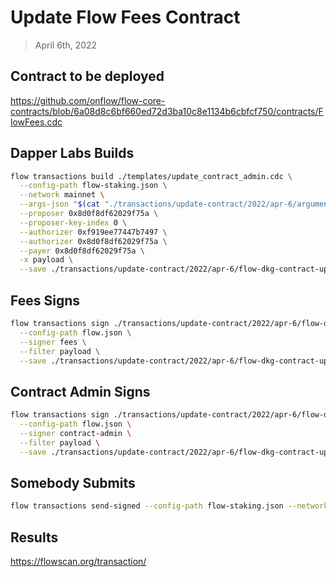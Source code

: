# Update Flow Fees Contract

> April 6th, 2022

## Contract to be deployed

https://github.com/onflow/flow-core-contracts/blob/6a08d8c6bf660ed72d3ba10c8e1134b6cbfcf750/contracts/FlowFees.cdc

## Dapper Labs Builds

```sh
flow transactions build ./templates/update_contract_admin.cdc \
  --config-path flow-staking.json \
  --network mainnet \
  --args-json "$(cat "./transactions/update-contract/2022/apr-6/arguments-flow-dkg.json")" \
  --proposer 0x8d0f8df62029f75a \
  --proposer-key-index 0 \
  --authorizer 0xf919ee77447b7497 \
  --authorizer 0x8d0f8df62029f75a \
  --payer 0x8d0f8df62029f75a \
  -x payload \
  --save ./transactions/update-contract/2022/apr-6/flow-dkg-contract-upgrade-apr-6-unsigned.rlp
```

## Fees Signs

```sh
flow transactions sign ./transactions/update-contract/2022/apr-6/flow-dkg-contract-upgrade-apr-6-sig-3.rlp \
  --config-path flow.json \
  --signer fees \
  --filter payload \
  --save ./transactions/update-contract/2022/apr-6/flow-dkg-contract-upgrade-apr-6-sig-4.rlp
```

## Contract Admin Signs

```sh
flow transactions sign ./transactions/update-contract/2022/apr-6/flow-dkg-contract-upgrade-apr-6-sig-4.rlp \
  --config-path flow.json \
  --signer contract-admin \
  --filter payload \
  --save ./transactions/update-contract/2022/apr-6/flow-dkg-contract-upgrade-apr-6-sig-complete.rlp
```

## Somebody Submits

```sh
flow transactions send-signed --config-path flow-staking.json --network mainnet ./transactions/update-contract/2022/apr-6/flow-dkg-contract-upgrade-apr-6-sig-complete.rlp
```


## Results

https://flowscan.org/transaction/
